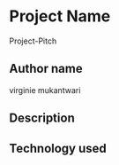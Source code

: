 # Project Name
Project-Pitch

## Author name
virginie mukantwari


## Description


## Technology used